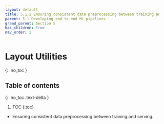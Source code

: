 ```yaml
---
layout: default
title: 5.1.2 Ensuring consistent data preprocessing between training and serving
parent: 5.1 Developing end-to-end ML pipelines
grand_parent: Section 5
has_children: true
nav_order: 2
---
```


# Layout Utilities
{: .no_toc }

## Table of contents
{: .no_toc .text-delta }

1. TOC
{:toc}


* Ensuring consistent data preprocessing between training and serving.
